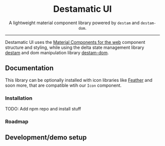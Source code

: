 <div align="center">

# Destamatic UI

A lightweight material component library powered by `destam` and `destam-dom`.

</div>

---

Destamatic UI uses the [Material Components for the web](https://github.com/material-components/material-components-web) component structure and styling, while using the delta state management library [destam](https://github.com/equator-studios/destam) and dom manipulation library [destam-dom](https://github.com/equator-studios/destam).

## Documentation
This library can be optionally installed with icon libraries like [Feather](https://github.com/feathericons/feather) and soon more, that are compatible wtih our `Icon` component.

### Installation
TODO: Add npm repo and install stuff

### Roadmap

## Development/demo setup
